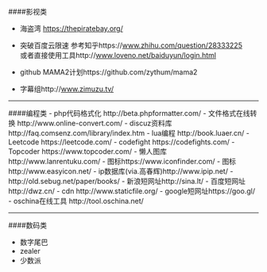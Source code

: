####影视类
 - 海盗湾 https://thepiratebay.org/
 - 突破百度云限速
   参考知乎https://www.zhihu.com/question/28333225<br>
   或者直接使用工具http://www.loveno.net/baiduyun/login.html
   
 - github MAMA2计划https://github.com/zythum/mama2
 - 字幕组http://www.zimuzu.tv/
 
<hr>
####编程类
 - php代码格式化 http://beta.phpformatter.com/
 - 文件格式在线转换 http://www.online-convert.com/
 - discuz资料库 http://faq.comsenz.com/library/index.htm
 - lua编程 http://book.luaer.cn/
 - Leetcode https://leetcode.com/
 - codefight https://codefights.com/
 - Topcoder https://www.topcoder.com/
 - 懒人图库http://www.lanrentuku.com/
 - 图标https://www.iconfinder.com/
 - 图标http://www.easyicon.net/
 - ip数据库(via.高春辉)http://www.ipip.net/
 - http://old.sebug.net/paper/books/
 - 新浪短网址http://sina.lt/
 - 百度短网址http://dwz.cn/
 - cdn http://www.staticfile.org/
 - google短网址https://goo.gl/
 - oschina在线工具 http://tool.oschina.net/
 <hr>
 
 ####数码类
 - 数字尾巴
 - zealer
 - 少数派
